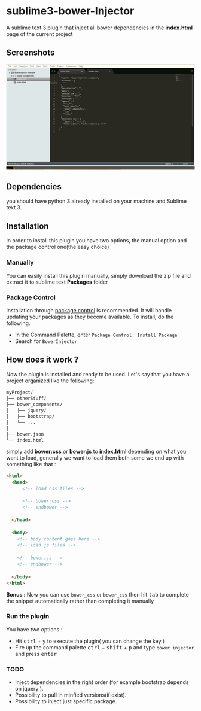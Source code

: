# sublime3-bower-Injector
A sublime text 3 plugin that inject all bower dependencies
in the **index.html** page of the current project

## Screenshots
![BowerInjector Screenshot](./resource/screenshot.gif)

## Dependencies
you should have python 3 already installed on your machine and Sublime text 3.

## Installation
In order to install this plugin you have two options,
the manual option and the package control one(the easy choice)

### Manually
You can easily install this plugin manually, simply download the zip file and extract it to sublime text   **Packages** folder

### Package Control
Installation through [package control](http://wbond.net/sublime_packages/package_control) is recommended. It will handle updating your packages as they become available. To install, do the following.

* In the Command Palette, enter `Package Control: Install Package`
* Search for `BowerInjector`

## How does it work ?
Now the plugin is installed and ready to be used.
Let's say that you have a project organized like the following:

```
myProject/
├── otherStuff/
├── bower_components/
│   ├── jquery/
│   ├── bootstrap/
│   └── ...
│
├── bower.json  
└── index.html
```

simply add **bower:css** or **bower:js** to **index.html** depending on what you want to load, generally we want to load them both some we end up with something like that :

```html
<html>
  <head>
      <!-- load css files -->

      <!-- bower:css -->
      <!-- endbower -->

  </head>

  <body>
    <!-- body content goes here -->
    <!-- load js files -->

    <!-- bower:js -->
    <!-- endbower -->

  </body>
</html>
```

**Bonus :**
Now you can use ``bower_css`` or ``bower_css`` then hit <kbd>tab</kbd>  to complete the snippet automatically rather than completing it manually  

### Run the plugin
You have two options :
* Hit <kbd>ctrl</kbd> + <kbd>y</kbd>   to execute the plugin( you can change the key )
* Fire up the command palette <kbd>ctrl</kbd> + <kbd>shift</kbd> + <kbd>p</kbd> and type ``bower injector`` and press <kbd>enter</kbd>

### TODO
* Inject dependencies in the right order (for example bootstrap depends on jquery ).
* Possibility to pull in minfied versions(if exist).
* Possibility to inject just specific package.
